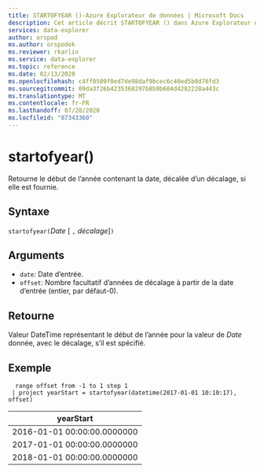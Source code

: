 ```yaml
---
title: STARTOFYEAR ()-Azure Explorateur de données | Microsoft Docs
description: Cet article décrit STARTOFYEAR () dans Azure Explorateur de données.
services: data-explorer
author: orspod
ms.author: orspodek
ms.reviewer: rkarlin
ms.service: data-explorer
ms.topic: reference
ms.date: 02/13/2020
ms.openlocfilehash: c4ff0509f0ed7de98daf9bcec6c40ed5b8d76fd3
ms.sourcegitcommit: 09da3f26b4235368297b8b9b604d4282228a443c
ms.translationtype: MT
ms.contentlocale: fr-FR
ms.lasthandoff: 07/28/2020
ms.locfileid: "87343360"
---
```

# <a name="startofyear"></a>startofyear()

Retourne le début de l’année contenant la date, décalée d’un décalage, si elle est fournie.

## <a name="syntax"></a>Syntaxe

`startofyear(`*Date* [ `,` *décalage*]`)`

## <a name="arguments"></a>Arguments

* `date`: Date d’entrée.
* `offset`: Nombre facultatif d’années de décalage à partir de la date d’entrée (entier, par défaut-0). 

## <a name="returns"></a>Retourne

Valeur DateTime représentant le début de l’année pour la valeur de *Date* donnée, avec le décalage, s’il est spécifié.

## <a name="example"></a>Exemple

```kusto
  range offset from -1 to 1 step 1
 | project yearStart = startofyear(datetime(2017-01-01 10:10:17), offset) 
```

|yearStart|
|---|
|2016-01-01 00:00:00.0000000|
|2017-01-01 00:00:00.0000000|
|2018-01-01 00:00:00.0000000|